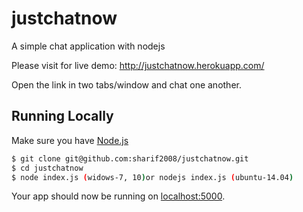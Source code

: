 # justchatnow
A simple chat application with nodejs

Please visit for live demo: http://justchatnow.herokuapp.com/

Open the link in two tabs/window and chat one another.

## Running Locally

Make sure you have [Node.js](http://nodejs.org/)

```sh
$ git clone git@github.com:sharif2008/justchatnow.git
$ cd justchatnow
$ node index.js (widows-7, 10)or nodejs index.js (ubuntu-14.04)
```
Your app should now be running on [localhost:5000](http://localhost:5000/).

